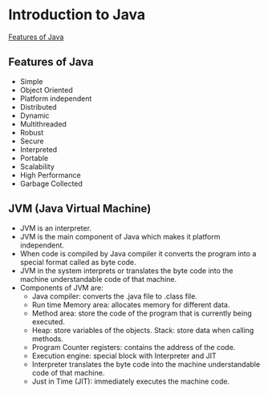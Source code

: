 # Introduction to Java
[Features of Java](#features-of-java)


## Features of Java
- Simple
- Object Oriented
- Platform independent
- Distributed
- Dynamic
- Multithreaded
- Robust
- Secure
- Interpreted
- Portable
- Scalability
- High Performance
- Garbage Collected


## JVM (Java Virtual Machine)
- JVM is an interpreter.
- JVM is the main component of Java which makes it platform independent.
- When code is compiled by Java compiler it converts the program into a special format called as byte code.
- JVM in the system interprets or translates the byte code into the machine understandable code of that machine.
- Components of JVM are:
	- Java compiler: converts the .java file to .class file.
	- Run time Memory area: allocates memory for different data.
	- Method area: store the code of the program that is currently being executed.
	- Heap: store variables of the objects. Stack: store data when calling methods.
	- Program Counter registers: contains the address of the code.
	- Execution engine: special block with Interpreter and JIT
	- Interpreter translates the byte code into the machine understandable code of that machine.
	- Just in Time (JIT): immediately executes the machine code.
